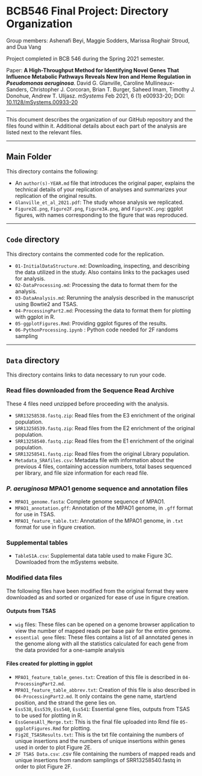# BCB546 Final Project: Directory Organization

Group members: Ashenafi Beyi, Maggie Sodders, Marissa Roghair Stroud, and Dua Vang

Project completed in BCB 546 during the Spring 2021 semester. 

Paper: **A High-Throughput Method for Identifying Novel Genes That Influence Metabolic Pathways Reveals New Iron and Heme Regulation in _Pseudomonas aeruginosa_**. David G. Glanville, Caroline Mullineaux-Sanders, Christopher J. Corcoran, Brian T. Burger, Saheed Imam, Timothy J. Donohue, Andrew T. Ulijasz. *mSystems* Feb 2021, 6 (1) e00933-20; DOI: [10.1128/mSystems.00933-20](https://msystems.asm.org/content/6/1/e00933-20)

---

This document describes the organization of our GitHub repository and the files found within it. Additional details about each part of the analysis are listed next to the relevant files. 

---

## Main Folder

This directory contains the following:

* An `author(s)-YEAR.md` file that introduces the original paper, explains the technical details of your replication of analyses and summarizes your replication of the original results. 
* `Glanville_et_al_2021.pdf`: The study whose analysis we replicated. 
* `Figure2E.png`, `Figure2F.png`, `Figure3A.png`, and `Figure3C.png`: ggplot figures, with names corresponding to the figure that was reproduced. 

---
## `Code` directory 
This directory contains the commented code for the replication.

* `01-InitialDataStructure.md`: Downloading, inspecting, and describing the data utilized in the study. Also contains links to the packages used for analysis. 
* `02-DataProcessing.md`: Processing the data to format them for the analysis. 
* `03-DataAnalysis.md`: Rerunning the analysis described in the manuscript using Bowtie2 and TSAS. 
* `04-ProcessingPart2.md`: Processing the data to format them for plotting with ggplot in R. 
* `05-ggplotFigures.Rmd`: Providing ggplot figures of the results.
* `06-PythonProcessing.ipynb` : Python code needed for 2F randoms sampling 



---
## `Data` directory 
This directory contains links to data necessary to run your code.

### Read files downloaded from the Sequence Read Archive 

These 4 files need unzipped before proceeding with the analysis.

* `SRR13258538.fastq.zip`: Read files from the E3 enrichment of the original population. 
* `SRR13258539.fastq.zip`: Read files from the E2 enrichment of the original population. 
* `SRR13258540.fastq.zip`: Read files from the E1 enrichment of the original population. 
* `SRR13258541.fastq.zip`: Read files from the original Library population. 
* `Metadata_SRAfiles.csv`: Metadata file with information about the previous 4 files, containing accession numbers, total bases sequenced per library, and file size information for each read file. 

### *P. aeruginosa* MPAO1 genome sequence and annotation files

* `MPAO1_genome.fasta`: Complete genome sequence of MPAO1.
* `MPAO1_annotation.gff`: Annotation of the MPAO1 genome, in `.gff` format for use in TSAS. 
* `MPAO1_feature_table.txt`: Annotation of the MPAO1 genome, in `.txt` format for use in figure creation. 

### Supplemental tables 

* `TableS1A.csv`: Supplemental data table used to make Figure 3C. Downloaded from the mSystems website.

### Modified data files

The following files have been modified from the original format they were downloaded as and sorted or organized for ease of use in figure creation. 

#### Outputs from TSAS

* `wig` files: These files can be opened on a genome browser application to view the number of mapped reads per base pair for the entire genome. 
* `essential gene` files: These files contains a list of all annotated genes in the genome along with all the statistics calculated for each gene from the data provided for a one-sample analysis 

#### Files created for plotting in ggplot

* `MPAO1_feature_table_genes.txt`: Creation of this file is described in `04-ProcessingPart2.md`.  
* `MPAO1_feature_table_abbrev.txt`: Creation of this file is also described in `04-ProcessingPart2.md`. It only contains the gene name, start/end position, and the strand the gene lies on. 
* `Ess538`, `Ess539`, `Ess540`, `Ess541`: Essential gene files, outputs from TSAS to be used for plotting in R.
* `EssGenesAll_Merge.txt`: This is the final file uploaded into Rmd file `05-ggplotFigures.Rmd` for plotting.
* `Fig2E_TSASResults.txt`: This is the txt file containing the numbers of unique insertions and the numbers of unique insertions within genes used in order to plot Figure 2E. 
* `2F TSAS Data.csv`: .csv file containing the numbers of mapped reads and unique insertions from random samplings of SRR13258540.fastq in order to plot Figure 2F. 
